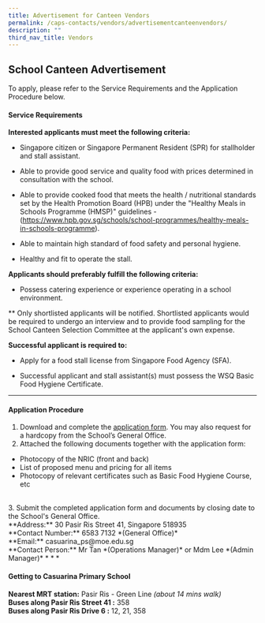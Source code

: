 ```yaml
---
title: Advertisement for Canteen Vendors
permalink: /caps-contacts/vendors/advertisementcanteenvendors/
description: ""
third_nav_title: Vendors
---
```

## **School Canteen Advertisement**

To apply, please refer to the Service Requirements and the Application Procedure below.

#### **Service Requirements**<br>

**Interested applicants must meet the following criteria:**

* Singapore citizen or Singapore Permanent Resident (SPR) for stallholder and stall assistant.

* Able to provide good service and quality food with prices determined in consultation with the school.

* Able to provide cooked food that meets the health / nutritional standards set by the Health Promotion Board (HPB) under the "Healthy Meals in Schools Programme (HMSP)" guidelines - (https://www.hpb.gov.sg/schools/school-programmes/healthy-meals-in-schools-programme).

* Able to maintain high standard of food safety and personal hygiene.

* Healthy and fit to operate the stall.

**Applicants should preferably fulfill the following criteria:**

* Possess catering experience or experience operating in a school environment.

** Only shortlisted applicants will be notified. Shortlisted applicants would be required to undergo an interview and to provide food sampling for the School Canteen Selection Committee at the applicant's own expense.

**Successful applicant is required to:**

* Apply for a food stall license from Singapore Food Agency (SFA).

* Successful applicant and stall assistant(s) must possess the WSQ Basic Food Hygiene Certificate.
* * *
#### **Application Procedure**

1. Download and complete the [application form](/files/application%20form%20for%20canteen%20stalls.pdf). You may also request for a hardcopy from the School’s General Office.
2. Attached the following documents together with the application form:
* Photocopy of the NRIC (front and back)
* List of proposed menu and pricing for all items
* Photocopy of relevant certificates such as Basic Food Hygiene Course, etc
<br>
3. Submit the completed application form and documents by closing date to the School's General Office.<br>
**Address:** 30 Pasir Ris Street 41, Singapore 518935<br>
**Contact Number:** 6583 7132 *(General Office)*<br>
**Email:** casuarina_ps@moe.edu.sg<br>
**Contact Person:** Mr Tan *(Operations Manager)* or Mdm Lee *(Admin Manager)*
* * *

#### **Getting to Casuarina Primary School**

**Nearest MRT station:** Pasir Ris - Green Line *(about 14 mins walk)*<br>
**Buses along Pasir Ris Street 41 :** 358<br>
**Buses along Pasir Ris Drive 6 :** 12, 21, 358<br>